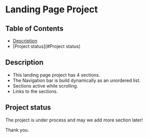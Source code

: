 # Landing Page Project

## Table of Contents

* [Description](#Description)
* [Project status](#Project status)

## Description

- This landing page project has 4 sections.
- The Navigation bar is build dynamically as an unordered list.
- Sections active while scrolling.
- Links to the sections.

## Project status

The project is under process and may we add more section later!

Thank you.
